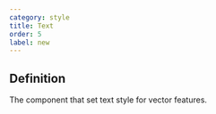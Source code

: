 ```yaml
---
category: style
title: Text
order: 5
label: new
---
```


## Definition

The component that set text style for vector features.
